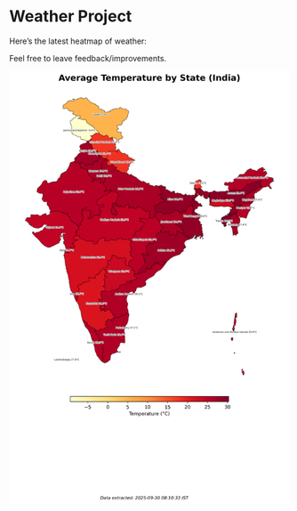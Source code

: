 # Weather Project

Here’s the latest heatmap of weather:

Feel free to leave feedback/improvements.

![India Heatmap](docs/assets/india_heatmap.png?v=DB4323)
